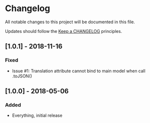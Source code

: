 # Changelog

All notable changes to this project will be documented in this file.

Updates should follow the [Keep a CHANGELOG](http://keepachangelog.com/) principles.


## [1.0.1] - 2018-11-16

### Fixed
- Issue #1: Translation attribute cannot bind to main model when call .toJSON()
 

## [1.0.0] - 2018-05-06

### Added
- Everything, initial release
